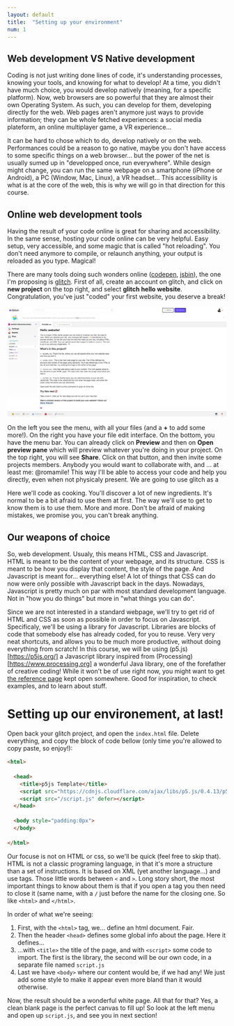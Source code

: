 ```yaml
---
layout: default
title:  "Setting up your environment"
num: 1
---
```


## Web development VS Native development
Coding is not just writing done lines of code, it's understanding processes, knowing your tools, and knowing for what to develop! At a time, you didn't have much choice, you would develop natively (meaning, for a specific platform). Now, web browsers are so powerful that they are almost their own Operating System. As such, you can develop for them, developing directly for the web. Web pages aren't anymore just ways to provide information; they can be whole fetched experiences: a social media plateform, an online multiplayer game, a VR experience...

It can be hard to chose which to do, develop natively or on the web. Performances could be a reason to go native, maybe you don't have access to some specific things on a web browser... but the power of the net is usually sumed up in "developped once, run everywhere". While design might change, you can run the same webpage on a smartphone (iPhone or Android), a PC (Window, Mac, Linux), a VR headset... This accessibility is what is at the core of the web, this is why we will go in that direction for this course.


## Online web development tools
Having the result of your code online is great for sharing and accessibility. In the same sense, hosting your code online can be very helpful. Easy setup, very accessible, and some magic that is called "hot reloading". You don't need anymore to compile, or relaunch anything, your output is reloaded as you type. Magical!

There are many tools doing such wonders online ([codepen](https://codepen.io), [jsbin]([200~https://jsbin.com/)), the one I'm proposing is [glitch](https://glitch.com). First of all, create an account on glitch, and click on <b>new project</b> on the top right, and select <b>glitch hello website</b>. Congratulation, you've just "coded" your first website, you deserve a break!

![Glitch UI](./assets/glitchUI.png)


On the left you see the menu, with all your files (and a <b>+</b> to add some more!). On the right you have your file edit interface. On the bottom, you have the menu bar. You can already click on <b>Preview</b> and then on <b>Open preview pane</b> which will preview whatever you're doing in your project. On the top right, you will see <b>Share</b>. Click on that button, and then invite some projects members. Anybody you would want to collaborate with, and ... at least me: @romamile! This way I'll be able to access your code and help you directly, even when not physicaly present.
We are going to use glitch as a 


Here we'll code as cooking. You'll discover a lot of new ingredients. It's normal to be a bit afraid to use them at first. The way we'll use to get to know them is to use them. More and more. Don't be afraid of making mistakes, we promise you, you can't break anything.

## Our weapons of choice

So, web development. Usualy, this means HTML, CSS and Javascript. HTML is meant to be the content of your webpage, and its structure. CSS is meant to be how you display that content, the style of the page. And Javascript is meant for... everything else! A lot of things that CSS can do now were only possible with Javascript back in the days. Nowadays, Javascript is pretty much on par with most standard development language. Not in "how you do things" but more in "what things you can do". 

Since we are not interested in a standard webpage, we'll try to get rid of HTML and CSS as soon as possible in order to focus on Javascript. Specificaly, we'll be using a library for Javascript. Libraries are blocks of code that somebody else has already coded, for you to reuse. Very very neat shortcuts, and allows you to be much more productive, without doing everything from scratch! In this course, we will be using (p5.js)[https://p5js.org/] a Javascript library inspired from (Processing)[https://www.processing.org] a wonderful Java library, one of the forefather of creative coding!
While it won't be of use right now, you might want to get [the reference page](https://p5js.org/reference/) kept open somewhere. Good for inspiration, to check examples, and to learn about stuff.

# Setting up our environement, at last!
Open back your glitch project, and open the `index.html` file. Delete everything, and copy the block of code bellow (only time you're allowed to copy paste, so enjoy!):

```html
<html>

  <head>
    <title>p5js Template</title>
    <script src="https://cdnjs.cloudflare.com/ajax/libs/p5.js/0.4.13/p5.js"></script>
    <script src="/script.js" defer></script>
  </head>
 
  <body style="padding:0px">
  </body>
 
</html>
```

Our focuse is not on HTML or css, so we'll be quick (feel free to skip that). HTML is not a classic programing language, in that it's more a structure than a set of instructions. It is based on XML (yet another language...) and use tags. Those little words between `<` and `>`. Long story short, the most important things to know about them is that if you open a tag you then need to close it (same name, with a `/` just before the name for the closing one. So like `<html>` and `</html>`.
 
In order of what we're seeing:
 1. First, with the `<html>` tag, we... define an html document. Fair.
 2. Then the header `<head>` defines some global info about the page. Here it defines...
 3. ...with `<title>` the title of the page, and with `<script>` some code to import. The first is the library, the second will be our own code, in a separate file named `script.js`
 4. Last we have `<body>` where our content would be, if we had any! We just add some style to make it appear even more bland than it would otherwise.

Now, the result should be a wonderful white page. All that for that? Yes, a clean blank page is the perfect canvas to fill up! So look at the left menu and open up `script.js`, and see you in next section!


